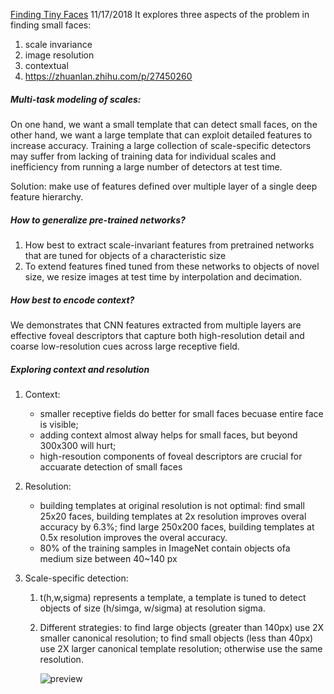 [Finding Tiny Faces](https://www.cs.cmu.edu/~peiyunh/tiny/)
11/17/2018
It explores three aspects of the problem in finding small faces:
1. scale invariance 
2. image resolution
3. contextual
4. https://zhuanlan.zhihu.com/p/27450260

##### Multi-task modeling of scales:

On one hand, we want a small template that can detect small faces, on the other hand, we want a large template that can exploit detailed features to increase accuracy. Training a large collection of scale-specific detectors may suffer from lacking of training data for individual scales and inefficiency from running a large number of detectors at test time.

Solution: make use of features defined over multiple layer of a single deep feature hierarchy.

##### How to generalize pre-trained networks?

1. How best to extract scale-invariant features from pretrained networks that are tuned for objects of a characteristic size
2. To extend features fined tuned from these networks to objects of novel size, we resize images at test time by interpolation and decimation.

##### How best to encode context?

We demonstrates that CNN features extracted from multiple layers are effective foveal descriptors that capture both high-resolution detail and coarse low-resolution cues across large receptive field.

##### Exploring context and resolution

1. Context: 

   - smaller receptive fields do better for small faces becuase entire face is visible; 
   - adding context almost alway helps for small faces, but beyond 300x300 will hurt; 
   - high-resoution components of foveal descriptors are crucial for accuarate detection of small faces

2. Resolution:

   - building templates at original resolution is not optimal: find small 25x20 faces, building templates at 2x resolution improves overal accuracy by 6.3%; find large 250x200 faces, building templates at 0.5x resolution improves the overal accuracy.
   - 80% of the training samples in ImageNet contain objects ofa medium size between 40~140 px

3. Scale-specific detection:

   1. t(h,w,sigma) represents a template, a template is tuned to detect objects of size (h/simga, w/sigma) at resolution sigma.

   2. Different strategies: to find large objects (greater than 140px) use 2X smaller canonical resolution; to find small objects (less than 40px) use 2X larger canonical template resolution; otherwise use the same resolution.

      ![preview](https://pic1.zhimg.com/v2-30b9341d307d437be10b9ed4458800c1_r.jpg)


